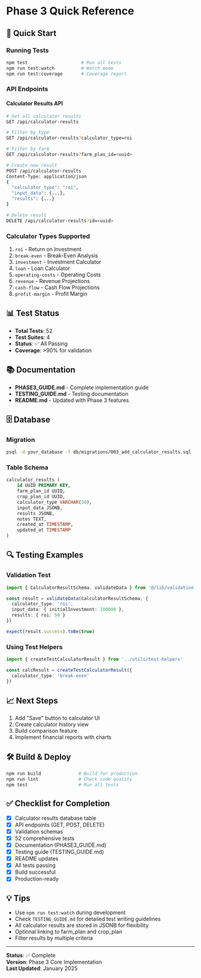 # Phase 3 Quick Reference

## 🚀 Quick Start

### Running Tests
```bash
npm test                    # Run all tests
npm run test:watch          # Watch mode
npm run test:coverage       # Coverage report
```

### API Endpoints

#### Calculator Results API
```bash
# Get all calculator results
GET /api/calculator-results

# Filter by type
GET /api/calculator-results?calculator_type=roi

# Filter by farm
GET /api/calculator-results?farm_plan_id=<uuid>

# Create new result
POST /api/calculator-results
Content-Type: application/json
{
  "calculator_type": "roi",
  "input_data": {...},
  "results": {...}
}

# Delete result
DELETE /api/calculator-results?id=<uuid>
```

### Calculator Types Supported
1. `roi` - Return on Investment
2. `break-even` - Break-Even Analysis
3. `investment` - Investment Calculator
4. `loan` - Loan Calculator
5. `operating-costs` - Operating Costs
6. `revenue` - Revenue Projections
7. `cash-flow` - Cash Flow Projections
8. `profit-margin` - Profit Margin

## 📊 Test Status
- **Total Tests**: 52
- **Test Suites**: 4
- **Status**: ✅ All Passing
- **Coverage**: >90% for validation

## 📚 Documentation
- **PHASE3_GUIDE.md** - Complete implementation guide
- **TESTING_GUIDE.md** - Testing documentation
- **README.md** - Updated with Phase 3 features

## 🗄️ Database

### Migration
```bash
psql -d your_database -f db/migrations/003_add_calculator_results.sql
```

### Table Schema
```sql
calculator_results (
    id UUID PRIMARY KEY,
    farm_plan_id UUID,
    crop_plan_id UUID,
    calculator_type VARCHAR(50),
    input_data JSONB,
    results JSONB,
    notes TEXT,
    created_at TIMESTAMP,
    updated_at TIMESTAMP
)
```

## 🔍 Testing Examples

### Validation Test
```typescript
import { CalculatorResultSchema, validateData } from '@/lib/validation'

const result = validateData(CalculatorResultSchema, {
  calculator_type: 'roi',
  input_data: { initialInvestment: 100000 },
  results: { roi: 50 }
})

expect(result.success).toBe(true)
```

### Using Test Helpers
```typescript
import { createTestCalculatorResult } from '../utils/test-helpers'

const calcResult = createTestCalculatorResult({
  calculator_type: 'break-even'
})
```

## 📈 Next Steps
1. Add "Save" button to calculator UI
2. Create calculator history view
3. Build comparison feature
4. Implement financial reports with charts

## 🛠️ Build & Deploy
```bash
npm run build              # Build for production
npm run lint               # Check code quality
npm test                   # Run all tests
```

## ✅ Checklist for Completion
- [x] Calculator results database table
- [x] API endpoints (GET, POST, DELETE)
- [x] Validation schemas
- [x] 52 comprehensive tests
- [x] Documentation (PHASE3_GUIDE.md)
- [x] Testing guide (TESTING_GUIDE.md)
- [x] README updates
- [x] All tests passing
- [x] Build successful
- [x] Production-ready

## 💡 Tips
- Use `npm run test:watch` during development
- Check `TESTING_GUIDE.md` for detailed test writing guidelines
- All calculator results are stored in JSONB for flexibility
- Optional linking to farm_plan and crop_plan
- Filter results by multiple criteria

---

**Status**: ✅ Complete  
**Version**: Phase 3 Core Implementation  
**Last Updated**: January 2025
